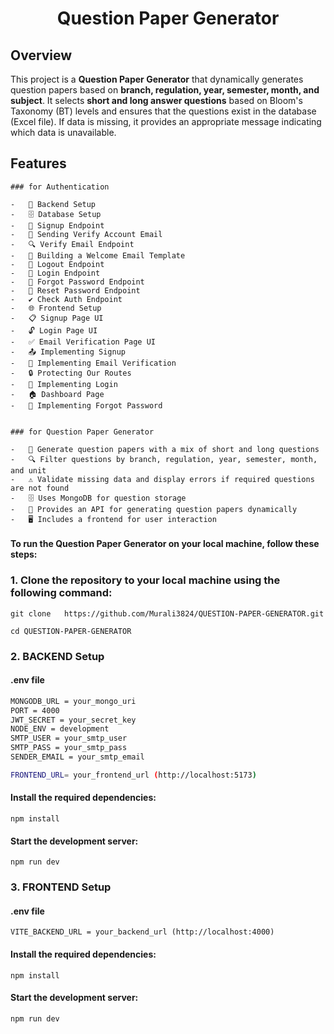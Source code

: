 <h1 align="center">Question Paper Generator </h1>

## Overview
This project is a **Question Paper Generator** that dynamically generates question papers based on **branch, regulation, year, semester, month, and subject**. It selects **short and long answer questions** based on Bloom's Taxonomy (BT) levels and ensures that the questions exist in the database (Excel file). If data is missing, it provides an appropriate message indicating which data is unavailable.

## Features

    ### for Authentication

    -   🔧 Backend Setup
    -   🗄️ Database Setup
    -   🔐 Signup Endpoint
    -   📧 Sending Verify Account Email
    -   🔍 Verify Email Endpoint
    -   📄 Building a Welcome Email Template
    -   🚪 Logout Endpoint
    -   🔑 Login Endpoint
    -   🔄 Forgot Password Endpoint
    -   🔁 Reset Password Endpoint
    -   ✔️ Check Auth Endpoint
    -   🌐 Frontend Setup
    -   📋 Signup Page UI
    -   🔓 Login Page UI
    -   ✅ Email Verification Page UI
    -   📤 Implementing Signup
    -   📧 Implementing Email Verification
    -   🔒 Protecting Our Routes
    -   🔑 Implementing Login
    -   🏠 Dashboard Page
    -   🔄 Implementing Forgot Password


    ### for Question Paper Generator

    -   📝 Generate question papers with a mix of short and long questions
    -   🔍 Filter questions by branch, regulation, year, semester, month, and unit
    -   ⚠️ Validate missing data and display errors if required questions are not found
    -   🗄️ Uses MongoDB for question storage
    -   📡 Provides an API for generating question papers dynamically
    -   🖥️ Includes a frontend for user interaction


#### To run the Question Paper Generator on your local machine, follow these steps:



### 1. Clone the repository to your local machine using the following command:



```
git clone   https://github.com/Murali3824/QUESTION-PAPER-GENERATOR.git

cd QUESTION-PAPER-GENERATOR
```



### 2. BACKEND Setup 

#### .env file

```bash
MONGODB_URL = your_mongo_uri
PORT = 4000
JWT_SECRET = your_secret_key
NODE_ENV = development
SMTP_USER = your_smtp_user
SMTP_PASS = your_smtp_pass
SENDER_EMAIL = your_smtp_email

FRONTEND_URL= your_frontend_url (http://localhost:5173)
```


#### Install the required dependencies:


```
npm install
```


#### Start the development server:


```
npm run dev
```





### 3. FRONTEND Setup

#### .env file


```
VITE_BACKEND_URL = your_backend_url (http://localhost:4000)
```


#### Install the required dependencies:


```
npm install
```


#### Start the development server:


```
npm run dev
```